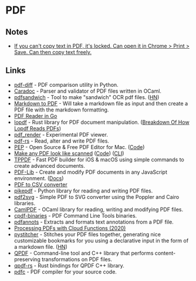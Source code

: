 # PDF

## Notes

- [If you can't copy text in PDF, it's locked. Can open it in Chrome > Print > Save. Can then copy text freely.](https://superuser.com/questions/47462/cant-copy-text-from-a-pdf-file)

## Links

- [pdf-diff](https://github.com/JoshData/pdf-diff) - PDF comparison utility in Python.
- [Caradoc](https://github.com/caradoc-org/caradoc) - Parser and validator of PDF files written in OCaml.
- [pdfsandwich](http://www.tobias-elze.de/pdfsandwich/) - Tool to make "sandwich" OCR pdf files. ([HN](https://news.ycombinator.com/item?id=29124994))
- [Markdown to PDF](https://github.com/arnabsen1729/md2pdf) - Will take a markdown file as input and then create a PDF file with the markdown formatting.
- [PDF Reader in Go](https://github.com/ledongthuc/pdf)
- [lopdf](https://github.com/J-F-Liu/lopdf) - Rust library for PDF document manipulation. ([Breakdown Of How Lopdf Reads PDFs](https://martyjon.es/2021/05/08/A-breakdown-of-how-lopdf-reads-PDFs.html))
- [pdf_render](https://github.com/pdf-rs/pdf_render) - Experimental PDF viewer.
- [pdf-rs](https://github.com/pdf-rs/pdf) - Read, alter and write PDF files.
- [PEP](https://macpep.org/) - Open Source & Free PDF Editor for Mac. ([Code](https://github.com/orklann/PEP))
- [Make any PDF look like scanned](https://www.scanyourpdf.com/) ([Code](https://github.com/baicunko/scanyourpdf)) ([CLI](https://github.com/apurvmishra99/pdf-to-scan))
- [TPPDF](https://github.com/techprimate/TPPDF) - Fast PDF builder for iOS & macOS using simple commands to create advanced documents.
- [PDF-Lib](https://github.com/Hopding/pdf-lib) - Create and modify PDF documents in any JavaScript environment. ([Docs](https://pdf-lib.js.org/))
- [PDF to CSV converter](https://github.com/SahilChoudhary22/pdf2csv-converter)
- [pikepdf](https://github.com/pikepdf/pikepdf) - Python library for reading and writing PDF files.
- [pdf2svg](https://github.com/dawbarton/pdf2svg) - Simple PDF to SVG converter using the Poppler and Cairo libraries.
- [CamlPDF](https://github.com/johnwhitington/camlpdf) - OCaml library for reading, writing and modifying PDF files.
- [cpdf-binaries](https://github.com/coherentgraphics/cpdf-binaries) - PDF Command Line Tools binaries.
- [pdfannots](https://github.com/0xabu/pdfannots) - Extracts and formats text annotations from a PDF file.
- [Processing PDFs with Cloud Functions (2020)](https://lukasschwab.me/blog/gen/cloud-function-pdf-processing.html)
- [pystitcher](https://github.com/captn3m0/pystitcher) - Stitches your PDF files together, generating nice customizable bookmarks for you using a declarative input in the form of a markdown file. ([HN](https://news.ycombinator.com/item?id=29738723))
- [QPDF](https://github.com/qpdf/qpdf) - Command-line tool and C++ library that performs content-preserving transformations on PDF files.
- [qpdf-rs](https://github.com/ancwrd1/qpdf-rs) - Rust bindings for QPDF C++ library.
- [pdfc](https://github.com/sachinraja/pdfc) - PDF compiler for your source code.

